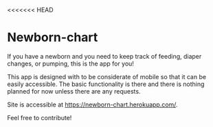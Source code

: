 <<<<<<< HEAD
# Newborn-chart

If you have a newborn and you need to keep track of feeding, diaper changes, or pumping, this is the app for you!

This app is designed with to be considerate of mobile so that it can be easily accessible. The basic functionality is there and there is nothing planned for now unless there are any requests.

Site is accessible at https://newborn-chart.herokuapp.com/.

Feel free to contribute!

